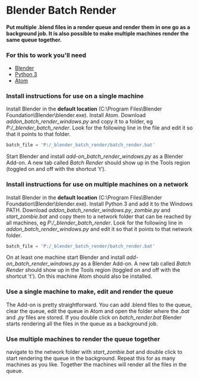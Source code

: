 # Blender Batch Render

#### Put multiple .blend files in a render queue and render them in one go as a background job. It is also possible to make multiple machines render the same queue together.

### For this to work you'll need
- [Blender](https://www.blender.org) 
- [Python 3](https://www.python.org)
- [Atom](https://atom.io)

### Install instructions for use on a single machine

Install Blender in the **default location** (C:\Program Files\Blender Foundation\Blender\blender.exe). Install Atom. Download *addon_batch_render_windows.py* and copy it to a folder, eg *P:/_blender_batch_render*. Look for the following line in the file  and edit it so that it points to that folder.
```python
batch_file = 'P:/_blender_batch_render/batch_render.bat'
```
Start Blender and install *add-on_batch_render_windows.py* as a Blender Add-on. A new tab called *Batch Render* should show up in the Tools region (toggled on and off with the shortcut 't'). 

### Install instructions for use on multiple machines on a network

Install Blender in the **default location** (C:\Program Files\Blender Foundation\Blender\blender.exe).
Install Python 3 and add it to the Windows PATH. Download *addon_batch_render_windows.py*, *zombie.py* and *start_zombie.bat* and copy them to a network folder that can be reached by all machines, eg *P:/_blender_batch_render*. Look for the following line in *addon_batch_render_windows.py*  and edit it so that it points to that network folder.
```python
batch_file = 'P:/_blender_batch_render/batch_render.bat'
```
On at least one machine start Blender and install *add-on_batch_render_windows.py* as a Blender Add-on. A new tab called *Batch Render* should show up in the Tools region (toggled on and off with the shortcut 't'). On this machine Atom should also be installed.

### Use a single machine to make, edit and render the queue

The Add-on is pretty straightforward. You can add .blend files to the queue, clear the queue, edit the queue in Atom and open the folder where the *.bat* and *.py* files are stored. If you double click on *batch_render.bat* Blender starts rendering all the files in the queue as a background job.  

### Use multiple machines to render the queue together

navigate to the network folder with *start_zombie.bat* and double click to start rendering the queue in the background. Repeat this for as many machines as you like. Together the machines will render all the files in the queue.
